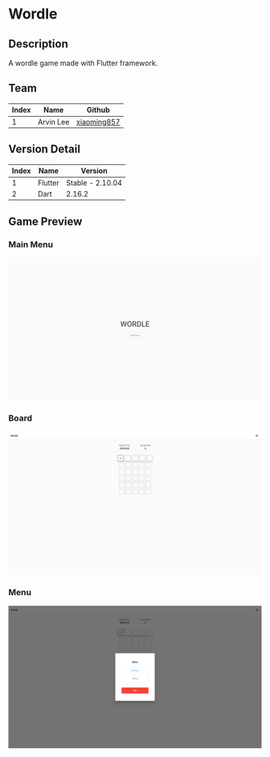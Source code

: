 # Wordle

## Description

A wordle game made with Flutter framework.

## Team

| Index | Name      | Github                                        |
| ----- | --------- | --------------------------------------------- |
| 1     | Arvin Lee | [xiaoming857](https://github.com/xiaoming857) |

## Version Detail

| Index | Name    | Version          |
| ----- | ------- | ---------------- |
| 1     | Flutter | Stable - 2.10.04 |
| 2     | Dart    | 2.16.2           |

## Game Preview

### Main Menu

<img title="" src="assets/images/main_menu.png" alt="" data-align="center">

### Board

![](assets/images/board.png)

### Menu

![](assets/images/menu.png)
